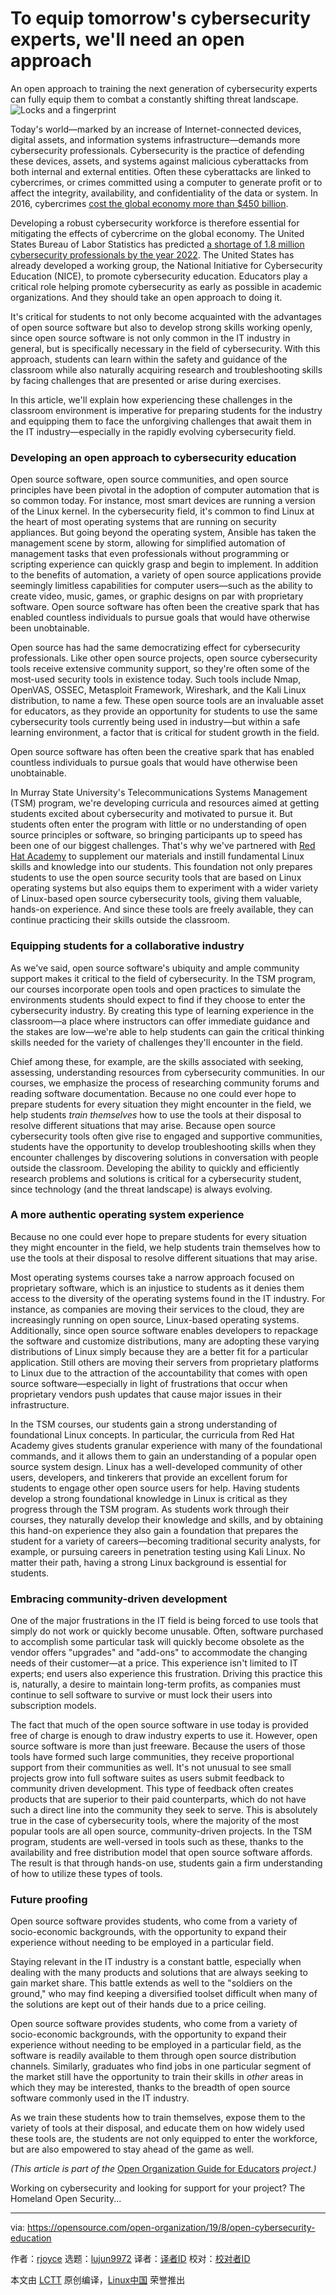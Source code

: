 [#]: collector: (lujun9972)
[#]: translator: ( )
[#]: reviewer: ( )
[#]: publisher: ( )
[#]: url: ( )
[#]: subject: (To equip tomorrow's cybersecurity experts, we'll need an open approach)
[#]: via: (https://opensource.com/open-organization/19/8/open-cybersecurity-education)
[#]: author: (rjoyce https://opensource.com/users/rjoycehttps://opensource.com/users/hypercoyotehttps://opensource.com/users/debbryant)

To equip tomorrow's cybersecurity experts, we'll need an open approach
======
An open approach to training the next generation of cybersecurity
experts can fully equip them to combat a constantly shifting threat
landscape.
![Locks and a fingerprint][1]

Today's world—marked by an increase of Internet-connected devices, digital assets, and information systems infrastructure—demands more cybersecurity professionals. Cybersecurity is the practice of defending these devices, assets, and systems against malicious cyberattacks from both internal and external entities. Often these cyberattacks are linked to cybercrimes, or crimes committed using a computer to generate profit or to affect the integrity, availability, and confidentiality of the data or system. In 2016, cybercrimes [cost the global economy more than $450 billion][2].

Developing a robust cybersecurity workforce is therefore essential for mitigating the effects of cybercrime on the global economy. The United States Bureau of Labor Statistics has predicted [a shortage of 1.8 million cybersecurity professionals by the year 2022][3]. The United States has already developed a working group, the National Initiative for Cybersecurity Education (NICE), to promote cybersecurity education. Educators play a critical role helping promote cybersecurity as early as possible in academic organizations. And they should take an open approach to doing it.

It's critical for students to not only become acquainted with the advantages of open source software but also to develop strong skills working openly, since open source software is not only common in the IT industry in general, but is specifically necessary in the field of cybersecurity. With this approach, students can learn within the safety and guidance of the classroom while also naturally acquiring research and troubleshooting skills by facing challenges that are presented or arise during exercises.

In this article, we'll explain how experiencing these challenges in the classroom environment is imperative for preparing students for the industry and equipping them to face the unforgiving challenges that await them in the IT industry—especially in the rapidly evolving cybersecurity field.

### Developing an open approach to cybersecurity education

Open source software, open source communities, and open source principles have been pivotal in the adoption of computer automation that is so common today. For instance, most smart devices are running a version of the Linux kernel. In the cybersecurity field, it's common to find Linux at the heart of most operating systems that are running on security appliances. But going beyond the operating system, Ansible has taken the management scene by storm, allowing for simplified automation of management tasks that even professionals without programming or scripting experience can quickly grasp and begin to implement. In addition to the benefits of automation, a variety of open source applications provide seemingly limitless capabilities for computer users—such as the ability to create video, music, games, or graphic designs on par with proprietary software. Open source software has often been the creative spark that has enabled countless individuals to pursue goals that would have otherwise been unobtainable.

Open source has had the same democratizing effect for cybersecurity professionals. Like other open source projects, open source cybersecurity tools receive extensive community support, so they're often some of the most-used security tools in existence today. Such tools include Nmap, OpenVAS, OSSEC, Metasploit Framework, Wireshark, and the Kali Linux distribution, to name a few. These open source tools are an invaluable asset for educators, as they provide an opportunity for students to use the same cybersecurity tools currently being used in industry—but within a safe learning environment, a factor that is critical for student growth in the field.

Open source software has often been the creative spark that has enabled countless individuals to pursue goals that would have otherwise been unobtainable.

In Murray State University's Telecommunications Systems Management (TSM) program, we're developing curricula and resources aimed at getting students excited about cybersecurity and motivated to pursue it. But students often enter the program with little or no understanding of open source principles or software, so bringing participants up to speed has been one of our biggest challenges. That's why we've partnered with [Red Hat Academy][4] to supplement our materials and instill fundamental Linux skills and knowledge into our students. This foundation not only prepares students to use the open source security tools that are based on Linux operating systems but also equips them to experiment with a wider variety of Linux-based open source cybersecurity tools, giving them valuable, hands-on experience. And since these tools are freely available, they can continue practicing their skills outside the classroom.

### Equipping students for a collaborative industry

As we've said, open source software's ubiquity and ample community support makes it critical to the field of cybersecurity. In the TSM program, our courses incorporate open tools and open practices to simulate the environments students should expect to find if they choose to enter the cybersecurity industry. By creating this type of learning experience in the classroom—a place where instructors can offer immediate guidance and the stakes are low—we're able to help students can gain the critical thinking skills needed for the variety of challenges they'll encounter in the field.

Chief among these, for example, are the skills associated with seeking, assessing, understanding resources from cybersecurity communities. In our courses, we emphasize the process of researching community forums and reading software documentation. Because no one could ever hope to prepare students for every situation they might encounter in the field, we help students _train themselves_ how to use the tools at their disposal to resolve different situations that may arise. Because open source cybersecurity tools often give rise to engaged and supportive communities, students have the opportunity to develop troubleshooting skills when they encounter challenges by discovering solutions in conversation with people outside the classroom. Developing the ability to quickly and efficiently research problems and solutions is critical for a cybersecurity student, since technology (and the threat landscape) is always evolving.

### A more authentic operating system experience

Because no one could ever hope to prepare students for every situation they might encounter in the field, we help students train themselves how to use the tools at their disposal to resolve different situations that may arise.

Most operating systems courses take a narrow approach focused on proprietary software, which is an injustice to students as it denies them access to the diversity of the operating systems found in the IT industry. For instance, as companies are moving their services to the cloud, they are increasingly running on open source, Linux-based operating systems. Additionally, since open source software enables developers to repackage the software and customize distributions, many are adopting these varying distributions of Linux simply because they are a better fit for a particular application. Still others are moving their servers from proprietary platforms to Linux due to the attraction of the accountability that comes with open source software—especially in light of frustrations that occur when proprietary vendors push updates that cause major issues in their infrastructure.

In the TSM courses, our students gain a strong understanding of foundational Linux concepts. In particular, the curricula from Red Hat Academy gives students granular experience with many of the foundational commands, and it allows them to gain an understanding of a popular open source system design. Linux has a well-developed community of other users, developers, and tinkerers that provide an excellent forum for students to engage other open source users for help. Having students develop a strong foundational knowledge in Linux is critical as they progress through the TSM program. As students work through their courses, they naturally develop their knowledge and skills, and by obtaining this hand-on experience they also gain a foundation that prepares the student for a variety of careers—becoming traditional security analysts, for example, or pursuing careers in penetration testing using Kali Linux. No matter their path, having a strong Linux background is essential for students.

### Embracing community-driven development

One of the major frustrations in the IT field is being forced to use tools that simply do not work or quickly become unusable. Often, software purchased to accomplish some particular task will quickly become obsolete as the vendor offers "upgrades" and "add-ons" to accommodate the changing needs of their customer—at a price. This experience isn't limited to IT experts; end users also experience this frustration. Driving this practice this is, naturally, a desire to maintain long-term profits, as companies must continue to sell software to survive or must lock their users into subscription models.

The fact that much of the open source software in use today is provided free of charge is enough to draw industry experts to use it. However, open source software is more than just freeware. Because the users of those tools have formed such large communities, they receive proportional support from their communities as well. It's not unusual to see small projects grow into full software suites as users submit feedback to community driven development. This type of feedback often creates products that are superior to their paid counterparts, which do not have such a direct line into the community they seek to serve. This is absolutely true in the case of cybersecurity tools, where the majority of the most popular tools are all open source, community-driven projects. In the TSM program, students are well-versed in tools such as these, thanks to the availability and free distribution model that open source software affords. The result is that through hands-on use, students gain a firm understanding of how to utilize these types of tools.

### Future proofing

Open source software provides students, who come from a variety of socio-economic backgrounds, with the opportunity to expand their experience without needing to be employed in a particular field.

Staying relevant in the IT industry is a constant battle, especially when dealing with the many products and solutions that are always seeking to gain market share. This battle extends as well to the "soldiers on the ground," who may find keeping a diversified toolset difficult when many of the solutions are kept out of their hands due to a price ceiling.

Open source software provides students, who come from a variety of socio-economic backgrounds, with the opportunity to expand their experience without needing to be employed in a particular field, as the software is readily available to them through open source distribution channels. Similarly, graduates who find jobs in one particular segment of the market still have the opportunity to train their skills in _other_ areas in which they may be interested, thanks to the breadth of open source software commonly used in the IT industry.

As we train these students how to train themselves, expose them to the variety of tools at their disposal, and educate them on how widely used these tools are, the students are not only equipped to enter the workforce, but are also empowered to stay ahead of the game as well.

_(This article is part of the_ [Open Organization Guide for Educators][5] _project.)_

Working on cybersecurity and looking for support for your project? The Homeland Open Security...

--------------------------------------------------------------------------------

via: https://opensource.com/open-organization/19/8/open-cybersecurity-education

作者：[rjoyce][a]
选题：[lujun9972][b]
译者：[译者ID](https://github.com/译者ID)
校对：[校对者ID](https://github.com/校对者ID)

本文由 [LCTT](https://github.com/LCTT/TranslateProject) 原创编译，[Linux中国](https://linux.cn/) 荣誉推出

[a]: https://opensource.com/users/rjoycehttps://opensource.com/users/hypercoyotehttps://opensource.com/users/debbryant
[b]: https://github.com/lujun9972
[1]: https://opensource.com/sites/default/files/styles/image-full-size/public/lead-images/security_privacy_lock.png?itok=ZWjrpFzx (Locks and a fingerprint)
[2]: http://www.hiscox.com/cyber-readiness-report.pdf
[3]: https://iamcybersafe.org/wpcontent/uploads/2017/06/Europe-GISWS-Report.pdf
[4]: https://www.redhat.com/en/services/training/red-hat-academy
[5]: https://github.com/open-organization-ambassadors/open-org-educators-guide

